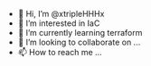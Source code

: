 - 👋 Hi, I’m @xtripleHHHx
- 👀 I’m interested in IaC
- 🌱 I’m currently learning terraform
- 💞️ I’m looking to collaborate on ...
- 📫 How to reach me ...

<!---
xtripleHHHx/xtripleHHHx is a ✨ special ✨ repository because its `README.md` (this file) appears on your GitHub profile.
You can click the Preview link to take a look at your changes.
--->

